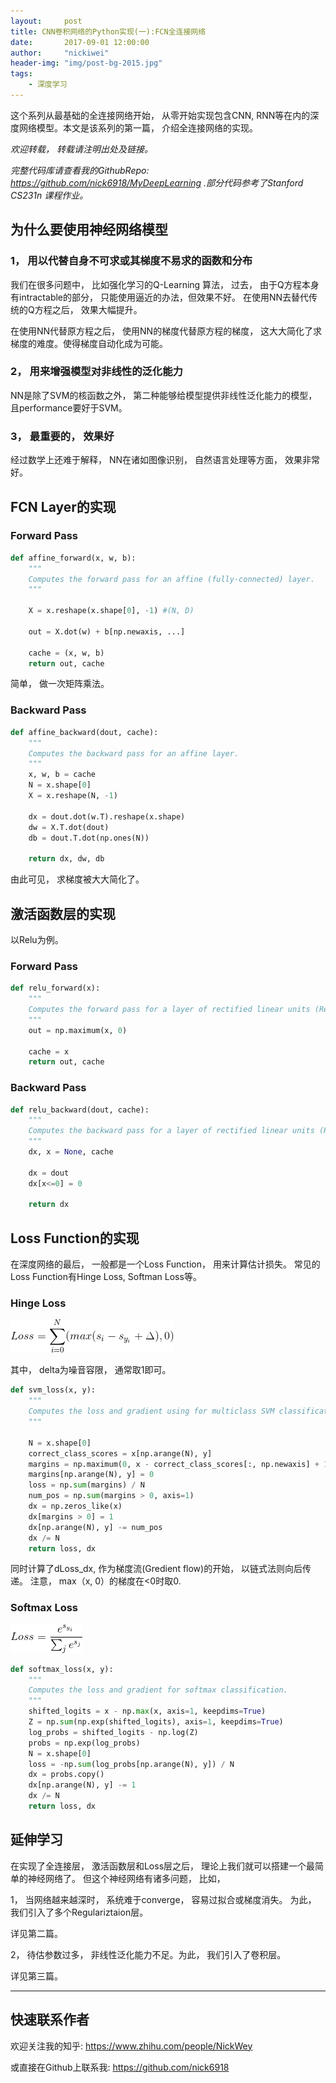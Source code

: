 ```yaml
---
layout:     post
title: CNN卷积网络的Python实现(一):FCN全连接网络
date:       2017-09-01 12:00:00
author:     "nickiwei"
header-img: "img/post-bg-2015.jpg"
tags:
    - 深度学习
---
```


这个系列从最基础的全连接网络开始， 从零开始实现包含CNN, RNN等在内的深度网络模型。本文是该系列的第一篇， 介绍全连接网络的实现。

*欢迎转载， 转载请注明出处及链接。*

*完整代码库请查看我的GithubRepo: https://github.com/nick6918/MyDeepLearning .部分代码参考了Stanford CS231n 课程作业。*

## 为什么要使用神经网络模型

### 1， 用以代替自身不可求或其梯度不易求的函数和分布

我们在很多问题中， 比如强化学习的Q-Learning 算法， 过去， 由于Q方程本身有intractable的部分， 只能使用逼近的办法，但效果不好。 在使用NN去替代传统的Q方程之后， 效果大幅提升。

在使用NN代替原方程之后， 使用NN的梯度代替原方程的梯度， 这大大简化了求梯度的难度。使得梯度自动化成为可能。

### 2， 用来增强模型对非线性的泛化能力

NN是除了SVM的核函数之外， 第二种能够给模型提供非线性泛化能力的模型， 且performance要好于SVM。

### 3， 最重要的， 效果好

经过数学上还难于解释， NN在诸如图像识别， 自然语言处理等方面， 效果非常好。

## FCN Layer的实现

### Forward Pass

```python
def affine_forward(x, w, b):
    """
    Computes the forward pass for an affine (fully-connected) layer.
    """
    
    X = x.reshape(x.shape[0], -1) #(N, D)

    out = X.dot(w) + b[np.newaxis, ...]

    cache = (x, w, b)
    return out, cache
```
简单， 做一次矩阵乘法。

### Backward Pass

```python
def affine_backward(dout, cache):
    """
    Computes the backward pass for an affine layer.
    """
    x, w, b = cache
    N = x.shape[0]
    X = x.reshape(N, -1)

    dx = dout.dot(w.T).reshape(x.shape)
    dw = X.T.dot(dout)
    db = dout.T.dot(np.ones(N))

    return dx, dw, db
```
由此可见， 求梯度被大大简化了。

## 激活函数层的实现

以Relu为例。

### Forward Pass

```python
def relu_forward(x):
    """
    Computes the forward pass for a layer of rectified linear units (ReLUs).
    """
    out = np.maximum(x, 0)

    cache = x
    return out, cache

```

### Backward Pass

```python
def relu_backward(dout, cache):
    """
    Computes the backward pass for a layer of rectified linear units (ReLUs).
    """
    dx, x = None, cache
    
    dx = dout
    dx[x<=0] = 0

    return dx
```

## Loss Function的实现

在深度网络的最后， 一般都是一个Loss Function， 用来计算估计损失。 常见的Loss Function有Hinge Loss, Softman Loss等。

### Hinge Loss

![Hinge Loss](https://github.com/nickiwei/nickiwei.github.io/blob/master/img/hinge.gif)

其中， delta为噪音容限， 通常取1即可。


```python
def svm_loss(x, y):
    """
    Computes the loss and gradient using for multiclass SVM classification. Also as Hinge Loss.
    """
    
    N = x.shape[0]
    correct_class_scores = x[np.arange(N), y]
    margins = np.maximum(0, x - correct_class_scores[:, np.newaxis] + 1.0)
    margins[np.arange(N), y] = 0
    loss = np.sum(margins) / N
    num_pos = np.sum(margins > 0, axis=1)
    dx = np.zeros_like(x)
    dx[margins > 0] = 1
    dx[np.arange(N), y] -= num_pos
    dx /= N
    return loss, dx
```

同时计算了dLoss_dx, 作为梯度流(Gredient flow)的开始， 以链式法则向后传递。
注意， max（x, 0）的梯度在<0时取0.

### Softmax Loss

![Softmax](https://github.com/nickiwei/nickiwei.github.io/blob/master/img/softmax.gif)

```python
def softmax_loss(x, y):
    """
    Computes the loss and gradient for softmax classification.
    """
    shifted_logits = x - np.max(x, axis=1, keepdims=True)
    Z = np.sum(np.exp(shifted_logits), axis=1, keepdims=True)
    log_probs = shifted_logits - np.log(Z)
    probs = np.exp(log_probs)
    N = x.shape[0]
    loss = -np.sum(log_probs[np.arange(N), y]) / N
    dx = probs.copy()
    dx[np.arange(N), y] -= 1
    dx /= N
    return loss, dx
```

## 延伸学习
在实现了全连接层， 激活函数层和Loss层之后， 理论上我们就可以搭建一个最简单的神经网络了。 但这个神经网络有诸多问题， 比如， 

1， 当网络越来越深时， 系统难于converge， 容易过拟合或梯度消失。 为此， 我们引入了多个Regulariztaion层。

详见第二篇。

2， 待估参数过多， 非线性泛化能力不足。为此， 我们引入了卷积层。

详见第三篇。

---

## 快速联系作者

欢迎关注我的知乎: https://www.zhihu.com/people/NickWey 


或直接在Github上联系我: https://github.com/nick6918
